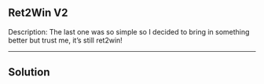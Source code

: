 ## Ret2Win V2

Description: The last one was so simple so I decided to bring in something better but trust me, it’s still ret2win!

---
Solution
---

